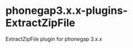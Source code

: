 phonegap3.x.x-plugins-ExtractZipFile
====================================

ExtractZipFile plugin for phonegap 3.x.x
